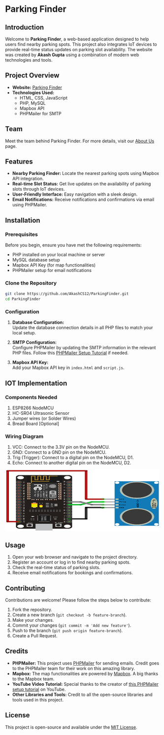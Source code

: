 # Parking Finder

## Introduction

Welcome to **Parking Finder**, a web-based application designed to help users find nearby parking spots. This project also integrates IoT devices to provide real-time status updates on parking slot availability. The website was created by **Akash Gupta** using a combination of modern web technologies and tools.

## Project Overview

- **Website:** [Parking Finder](https://parkingfinder.host)
- **Technologies Used:**
  - HTML, CSS, JavaScript
  - PHP, MySQL
  - Mapbox API
  - PHPMailer for SMTP

## Team

Meet the team behind Parking Finder. For more details, visit our [About Us](https://parkingfinder.host/AboutUs/about) page.

## Features

- **Nearby Parking Finder:** Locate the nearest parking spots using Mapbox API integration.
- **Real-time Slot Status:** Get live updates on the availability of parking slots through IoT devices.
- **User-Friendly Interface:** Easy navigation with a sleek design.
- **Email Notifications:** Receive notifications and confirmations via email using PHPMailer.

## Installation

### Prerequisites

Before you begin, ensure you have met the following requirements:

- PHP installed on your local machine or server
- MySQL database setup
- Mapbox API Key (for map functionalities)
- PHPMailer setup for email notifications

### Clone the Repository

```bash
git clone https://github.com/AkashCS12/ParkingFinder.git
cd ParkingFinder
```

### Configuration

1. **Database Configuration:**  
   Update the database connection details in all PHP files to match your local setup.

2. **SMTP Configuration:**  
   Configure PHPMailer by updating the SMTP information in the relevant PHP files. Follow this [PHPMailer Setup Tutorial](https://youtu.be/9Db7JtLht8I?si=wrFdUYoUg4BEULwj) if needed.

3. **Mapbox API Key:**  
   Add your Mapbox API key in `index.html` and `script.js`.

## IOT Implementation

### Components Needed

1. ESP8266 NodeMCU
2. HC-SR04 Ultrasonic Sensor
3. Jumper wires (or Solder Wires)
4. Bread Board [Optional]

### Wiring Diagram

1. VCC: Connect to the 3.3V pin on the NodeMCU.
2. GND: Connect to a GND pin on the NodeMCU.
3. Trig (Trigger): Connect to a digital pin on the NodeMCU, D1.
4. Echo: Connect to another digital pin on the NodeMCU, D2.

<img src="./Resources/circuit.jpg" alt="Circuit Diagram" width="500" height="200"/>


## Usage

1. Open your web browser and navigate to the project directory.
2. Register an account or log in to find nearby parking spots.
3. Check the real-time status of parking slots.
4. Receive email notifications for bookings and confirmations.

## Contributing

Contributions are welcome! Please follow the steps below to contribute:

1. Fork the repository.
2. Create a new branch (`git checkout -b feature-branch`).
3. Make your changes.
4. Commit your changes (`git commit -m 'Add new feature'`).
5. Push to the branch (`git push origin feature-branch`).
6. Create a Pull Request.

## Credits

- **PHPMailer:** This project uses [PHPMailer](https://github.com/PHPMailer/PHPMailer) for sending emails. Credit goes to the PHPMailer team for their work on this amazing library.
- **Mapbox:** The map functionalities are powered by [Mapbox](https://www.mapbox.com/). A big thanks to the Mapbox team.
- **YouTube Video Tutorial:** Special thanks to the creator of [this PHPMailer setup tutorial](https://youtu.be/9Db7JtLht8I?si=wrFdUYoUg4BEULwj) on YouTube.
- **Other Libraries and Tools:** Credit to all the open-source libraries and tools used in this project.

## License

This project is open-source and available under the [MIT License](LICENSE).
